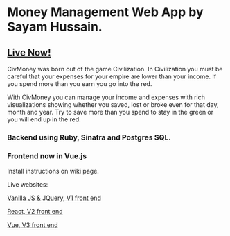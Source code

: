 # Money Management Web App by Sayam Hussain.

## [Live Now!](https://www.civmoney.com)

CivMoney was born out of the game Civilization. In Civilization you must be careful that your expenses for your empire are lower than your income. If you spend more than you earn you go into the red.

With CivMoney you can manage your income and expenses with rich visualizations showing whether you saved, lost or broke even for that day, month and year. Try to save more than you spend to stay in the green or you will end up in the red. 

### Backend using Ruby, Sinatra and Postgres SQL.
### Frontend now in Vue.js

Install instructions on wiki page.

Live websites:

[Vanilla JS & JQuery, V1 front end](https://civmoneyv1.herokuapp.com)

[React, V2 front end](https://civmoney-react.herokuapp.com)

[Vue, V3 front end](https://www.civmoney.com)
